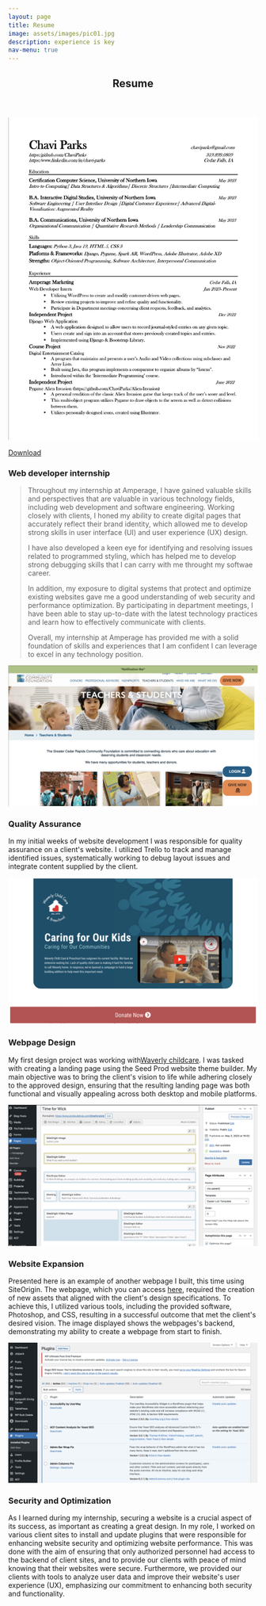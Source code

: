 ```yaml
---
layout: page
title: Resume
image: assets/images/pic01.jpg
description: experience is key
nav-menu: true
---
```


<!-- Main -->
<div id="main" class="alt">

<!-- One -->
<section id="one">
	<div class="inner">
		<header class="major">
			<h1>Resume</h1>
		</header>
<p></p>
<img src="assets/images/MyResume.jpg" alt="My resume" >
<!-- Break -->
<p></p>
<a href="assets/files/myresume.pdf" download="ChaviParks_resume" class="button icon fa-download">Download</a> 
<p></p>

<h3>Web developer internship </h3>
<blockquote>Throughout my internship at Amperage, I have gained valuable skills and perspectives that are valuable in various technology fields, including web development and software engineering. Working closely with clients, I honed my ability to create digital pages that accurately reflect their brand identity, which allowed me to develop strong skills in user interface (UI) and user experience (UX) design. 

I have also developed a keen eye for identifying and resolving issues related to programmed styling, which has helped me to develop strong debugging skills that I can carry with me throught my softwae career. 

In addition, my exposure to digital systems that protect and optimize existing websites gave me a good understanding of web security and performance optimization. By participating in department meetings, I have been able to stay up-to-date with the latest technology practices and learn how to effectively communicate with clients.

Overall, my internship at Amperage has provided me with a solid foundation of skills and experiences that I am confident I can leverage to excel in any technology position.</blockquote>

<div class="box">
<p><span class="image left"><img src="assets/images/GCRF.png" alt="" /></span><h3>Quality Assurance</h3> In my initial weeks of website development I was responsible for quality assurance on a client's website. I utilized Trello to track and manage identified issues, systematically working to debug layout issues and integrate content supplied by the client.</p>
 

<p><span class="image right"><img src="assets/images/waverlyChildcare.png" alt="" /></span><h3>Webpage Design</h3>My first design project was working with<a href="https://waverlychildcare.org/caring-for-our-kids/">Waverly childcare</a>. I was tasked with creating a landing page using the Seed Prod website theme builder. My main objective was to bring the client's vision to life while adhering closely to the approved design, ensuring that the resulting landing page was both functional and visually appealing across both desktop and mobile platforms.</p>


<p><span class="image left"><img src="assets/images/Wickbuilder.png" alt="" /></span><h3>Website Expansion</h3> Presented here is an example of another webpage I built, this time using SiteOrigin. The webpage, which you can access <a href="https://www.wickbuildings.com/timeforwick/">here</a>, required the creation of new assets that aligned with the client's design specifications. To achieve this, I utilized various tools, including the provided software, Photoshop, and CSS, resulting in a successful outcome that met the client's desired vision. The image displayed shows the webpages's backend, demonstrating my ability to create a webpage from start to finish.</p>
 

<p><span class="image right"><img src="assets/images/Plugins.png" alt="" /></span><h3>Security and Optimization</h3>As I learned during my internship, securing a website is a crucial aspect of its success, as important as creating a great design. In my role, I worked on various client sites to install and update plugins that were responsible for enhancing website security and optimizing website performance. This was done with the aim of ensuring that only authorized personnel had access to the backend of client sites, and to provide our clients with peace of mind knowing that their websites were secure. Furthermore, we provided our clients with tools to analyze user data and improve their website's user experience (UX), emphasizing our commitment to enhancing both security and functionality.</p>
</div>

